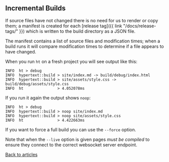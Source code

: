 ## Incremental Builds

If source files have not changed there is no need for us to render or copy them; a manifest is created for each [release tag]({{ link "/docs/release-tags/" }}) which is written to the build directory as a JSON file.

The manifest contains a list of source files and modification times; when a build runs it will compare modification times to determine if a file appears to have changed.

When you run `ht` on a fresh project you will see output like this:

```
INFO  ht > debug
INFO  hypertext::build > site/index.md -> build/debug/index.html
INFO  hypertext::build > site/assets/style.css -> build/debug/assets/style.css
INFO  ht               > 4.052078ms
```

If you run it again the output shows `noop`:

```
INFO  ht > debug
INFO  hypertext::build > noop site/index.md
INFO  hypertext::build > noop site/assets/style.css
INFO  ht               > 4.422663ms
```

If you want to force a full build you can use the `--force` option.

Note that when the `--live` option is given pages *must be compiled* to ensure they connect to the correct websocket server endpoint.

[Back to articles](..)
